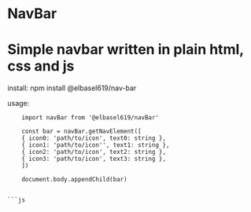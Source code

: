 # NavBar

# Simple navbar written in plain html, css and js

install:
npm install @elbasel619/nav-bar

usage:

````
    import navBar from '@elbasel619/navBar'

    const bar = navBar.getNavElement([
    { icon0: 'path/to/icon', text0: string },
    { icon1: 'path/to/icon'', text1: string },
    { icon2: 'path/to/icon', text2: string },
    { icon3: 'path/to/icon', text3: string },
    ])

    document.body.appendChild(bar)


```js

